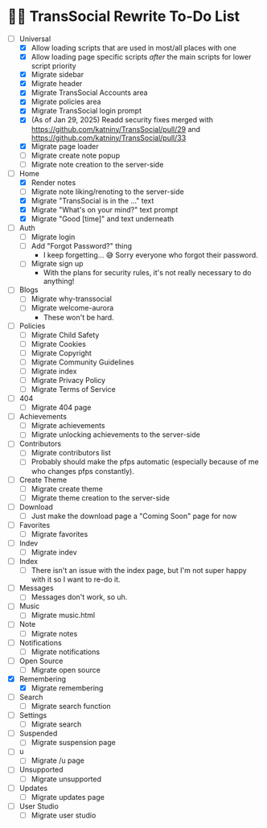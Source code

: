 # 👩‍💻 TransSocial Rewrite To-Do List
- [ ] Universal
   - [x] Allow loading scripts that are used in most/all places with one
   - [x] Allow loading page specific scripts *after* the main scripts for lower script priority
   - [x] Migrate sidebar
   - [x] Migrate header
   - [x] Migrate TransSocial Accounts area
   - [x] Migrate policies area
   - [x] Migrate TransSocial login prompt
   - [x] (As of Jan 29, 2025) Readd security fixes merged with https://github.com/katniny/TransSocial/pull/29 and https://github.com/katniny/TransSocial/pull/33
   - [x] Migrate page loader
   - [ ] Migrate create note popup
   - [ ] Migrate note creation to the server-side
- [ ] Home
   - [x] Render notes
   - [ ] Migrate note liking/renoting to the server-side 
   - [x] Migrate "TransSocial is in the ..." text
   - [x] Migrate "What's on your mind?" text prompt
   - [x] Migrate "Good [time]" and text underneath
- [ ] Auth
   - [ ] Migrate login
   - [ ] Add "Forgot Password?" thing
      - I keep forgetting... 😅 Sorry everyone who forgot their password.
   - [ ] Migrate sign up
      - With the plans for security rules, it's not really necessary to do anything!
- [ ] Blogs
   - [ ] Migrate why-transsocial
   - [ ] Migrate welcome-aurora
      - These won't be hard.
- [ ] Policies
   - [ ] Migrate Child Safety
   - [ ] Migrate Cookies
   - [ ] Migrate Copyright
   - [ ] Migrate Community Guidelines
   - [ ] Migrate index
   - [ ] Migrate Privacy Policy
   - [ ] Migrate Terms of Service
- [ ] 404
   - [ ] Migrate 404 page
- [ ] Achievements
   - [ ] Migrate achievements
   - [ ] Migrate unlocking achievements to the server-side
- [ ] Contributors
   - [ ] Migrate contributors list
   - [ ] Probably should make the pfps automatic (especially because of me who changes pfps constantly).
- [ ] Create Theme
   - [ ] Migrate create theme
   - [ ] Migrate theme creation to the server-side
- [ ] Download
   - [ ] Just make the download page a "Coming Soon" page for now
- [ ] Favorites
   - [ ] Migrate favorites
- [ ] Indev
   - [ ] Migrate indev
- [ ] Index
   - [ ] There isn't an issue with the index page, but I'm not super happy with it so I want to re-do it.
- [ ] Messages
   - [ ] Messages don't work, so uh. 
- [ ] Music
   - [ ] Migrate music.html
- [ ] Note
   - [ ] Migrate notes
- [ ] Notifications
   - [ ] Migrate notifications
- [ ] Open Source
   - [ ] Migrate open source
- [x] Remembering
   - [x] Migrate remembering
- [ ] Search
   - [ ] Migrate search function
- [ ] Settings
   - [ ] Migrate search
- [ ] Suspended
   - [ ] Migrate suspension page
- [ ] u
   - [ ] Migrate /u page
- [ ] Unsupported
   - [ ] Migrate unsupported
- [ ] Updates
   - [ ] Migrate updates page
- [ ] User Studio
   - [ ] Migrate user studio